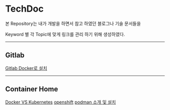 # TechDoc

 본 Repository는 내가 개발을 하면서 참고 하였던 블로그나 기술 문서들을
 
Keyword 별 각 Topic에 맞게 링크를 관리 하기 위해 생성하였다.

---
## Gitlab
[Gitlab Docker로 설치](https://www.lesstif.com/gitlab/install-gitlab-using-docker-100205406.html)

---
## Container Home
[Docker VS Kubernetes](https://jbhs7014.tistory.com/81?category=460188)
[openshift](https://jbhs7014.tistory.com/98)
[podman 소개 및 설치](https://www.lesstif.com/container/podman-98926748.html)
